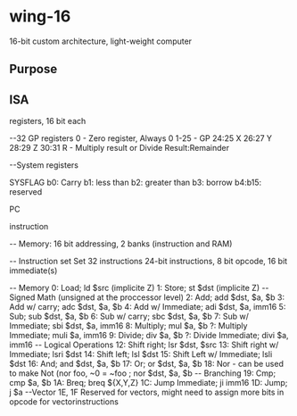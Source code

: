 # wing-16
16-bit custom architecture, light-weight computer

## Purpose

## ISA
registers, 16 bit each

--32 GP registers
0 - Zero register, Always 0
1-25 - GP
24:25 X 
26:27 Y
28:29 Z 
30:31 R - Multiply result or Divide Result:Remainder


--System registers

SYSFLAG
b0: Carry
b1: less than
b2: greater than
b3: borrow
b4:b15: reserved

PC

instruction

-- Memory:
16 bit addressing, 2 banks (instruction and RAM)

-- Instruction set Set
32 instructions
24-bit instructions, 8 bit opcode, 16 bit immediate(s)

-- Memory
0: Load; ld $src (implicite Z)
1: Store; st $dst (implicite Z)
-- Signed Math (unsigned at the proccessor level)
2: Add; add $dst, $a, $b
3: Add w/ carry; adc $dst, $a, $b
4: Add w/ Immediate; adi $dst, $a, imm16
5: Sub; sub $dst, $a, $b
6: Sub w/ carry; sbc $dst, $a, $b
7: Sub w/ Immediate; sbi $dst, $a, imm16
8: Multiply; mul $a, $b
?: Multiply Immediate; muli $a, imm16
9: Divide; div $a, $b
?: Divide Immediate; divi $a, imm16
-- Logical Operations
12: Shift right; lsr $dst, $src
13: Shift right w/ Immediate; lsri $dst
14: Shift left; lsl $dst
15: Shift Left w/ Immediate; lsli $dst
16: And; and $dst, $a, $b
17: Or; or $dst, $a, $b
18: Nor - can be used to make Not (nor foo, ~0 = ~foo ; nor $dst, $a, $b
-- Branching
19: Cmp; cmp $a, $b
1A: Breq; breq ${X,Y,Z}
1C: Jump Immediate; ji imm16
1D: Jump; j $a
--Vector
1E, 1F Reserved for vectors, might need to assign more bits in opcode for vectorinstructions
